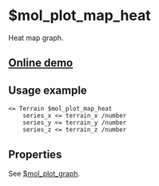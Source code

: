 # $mol_plot_map_heat

Heat map graph.

## [Online demo](https://mol.hyoo.ru/#!section=demos/readme/demo=mol_plot_map_heat_demo)

## Usage example

```tree
<= Terrain $mol_plot_map_heat
	series_x <= terrain_x /number
	series_y <= terrain_y /number
	series_z <= terrain_z /number
```

## Properties

See [$mol_plot_graph](../../graph).
